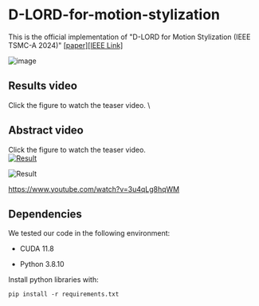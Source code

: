 # D-LORD-for-motion-stylization
This is the official implementation of "D-LORD for Motion Stylization (IEEE TSMC-A  2024)" [[paper]](https://arxiv.org/abs/2412.04097)[[IEEE Link]](https://doi.org/10.1109/TSMC.2024.3502498)

![image](https://github.com/user-attachments/assets/a59c18e7-cc5e-40f8-8739-a3b669bb552d)

## Results video
Click the figure to watch the teaser video. \

## Abstract video
Click the figure to watch the teaser video. \
[![Result](./image/abstract.jpg)](https://www.youtube.com/watch?v=iT9P0B8UpFs)

![Result](https://[www.youtube.com/watch?v=iT9P0B8UpFs](https://www.youtube.com/watch?v=3u4qLg8hqWM))


https://www.youtube.com/watch?v=3u4qLg8hqWM

 ## Dependencies

We tested our code in the following environment:

- CUDA 11.8

- Python 3.8.10

  
Install python libraries with:

```
pip install -r requirements.txt
```


